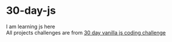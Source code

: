 # 30-day-js
I am learning js here  <br>
All projects challenges are from [30 day vanilla js coding challenge](https://javascript30.com/) <br>

